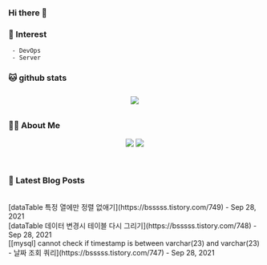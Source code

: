 
### Hi there 👋   

### 📖   Interest   
     - DevOps   
     - Server  

###  🐱 github stats  

<div id="main" align="center">
    <img src="https://github-readme-stats.vercel.app/api?username=qpyu66&hide=stars,contribs&count_private=true&show_icons=true"
        style="height: auto; margin-left: 20px; margin-right: 20px; padding: 10px;"/>
</div>

###  💁‍♀️ About Me  
<p align="center">
    <a href="https://bsssss.tistory.com/"><img src="https://img.shields.io/badge/Blog-FF5722?style=flat-square&logo=Blogger&logoColor=white"/></a>
    <a href="mailto:qpyu66@gmail.com"><img src="https://img.shields.io/badge/Gmail-d14836?style=flat-square&logo=Gmail&logoColor=white&link=qpyu66@gmail.com"/></a>
</p>

<br>

### 📕 Latest Blog Posts   
<br>
[dataTable 특정 열에만 정렬 없애기](https://bsssss.tistory.com/749) - Sep 28, 2021<br>
[dataTable 데이터 변경시 테이블 다시 그리기](https://bsssss.tistory.com/748) - Sep 28, 2021<br>
[[mysql] cannot check if timestamp is between varchar(23) and varchar(23) - 날짜 조회 쿼리](https://bsssss.tistory.com/747) - Sep 28, 2021<br>
